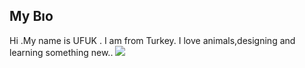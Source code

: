## My Bıo
Hi .My name is UFUK . I am from Turkey. I love animals,designing and learning something new..
<img src="https://user-images.githubusercontent.com/54946794/65068435-f292d700-d988-11e9-88cc-6adc688ba763.jpeg">
